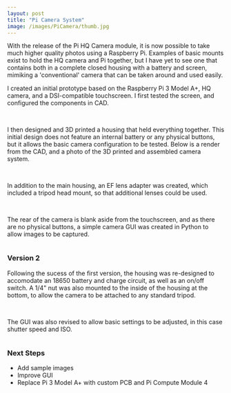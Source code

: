```yaml
---
layout: post
title: "Pi Camera System"
image: /images/PiCamera/thumb.jpg
---
```


With the release of the Pi HQ Camera module, it is now possible to take much higher quality photos using a Raspberry Pi. Examples of basic mounts exist to hold the HQ camera and Pi together, but I have yet to see one that contains both in a complete closed housing with a battery and screen, mimiking a 'conventional' camera that can be taken around and used easily.

I created an initial prototype based on the Raspberry Pi 3 Model A+, HQ camera, and a DSI-compatible touchscreen. I first tested the screen, and configured the components in CAD.

<img src="/images/PiCamera/v1_pi_screen.jpg" alt="" class="inline">
<img src="/images/PiCamera/v1_desktop.jpg" alt="" class="inline">
<img src="/images/PiCamera/v1_cad_front.png" alt="" class="inline">
<img src="/images/PiCamera/v1_cad_rear.png" alt="" class="inline">

I then designed and 3D printed a housing that held everything together. This initial design does not feature an internal battery or any physical buttons, but it allows the basic camera configuration to be tested. Below is a render from the CAD, and a photo of the 3D printed and assembled camera system.

<img src="/images/PiCamera/CAD_propiso_660.jpg" alt="" class="inline">
<img src="/images/PiCamera/v1_propiso_660.jpg" alt="" class="inline">

In addition to the main housing, an EF lens adapter was created, which included a tripod head mount, so that additional lenses could be used.

<img src="/images/PiCamera/v1_ef_iso.jpg" alt="" class="inline">
<img src="/images/PiCamera/v1_ef_reariso.jpg" alt="" class="inline">
<img src="/images/PiCamera/v1_side_17.jpg" alt="" class="inline">

The rear of the camera is blank aside from the touchscreen, and as there are no physical buttons, a simple camera GUI was created in Python to allow images to be captured.

<img src="/images/PiCamera/v2_screen" alt="" class="inline">

### Version 2

Following the sucess of the first version, the housing was re-designed to accomodate an 18650 battery and charge circuit, as well as an on/off switch. A 1/4" nut was also mounted to the inside of the housing at the bottom, to allow the camera to be attached to any standard tripod.

<img src="/images/PiCamera/v2_iso.jpg" alt="" class="inline">
<img src="/images/PiCamera/vs_base.jpg" alt="" class="inline">

The GUI was also revised to allow basic settings to be adjusted, in this case shutter speed and ISO.

<img src="/images/PiCamera/v2_screen.jpg" alt="" class="inline">

### Next Steps

* Add sample images
* Improve GUI
* Replace Pi 3 Model A+ with custom PCB and Pi Compute Module 4
